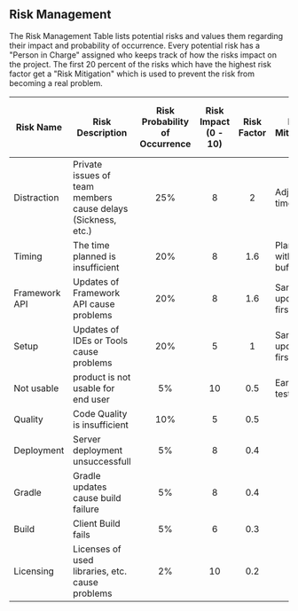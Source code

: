 ## Risk Management

The Risk Management Table lists potential risks and values them regarding their impact and probability of occurrence.
Every potential risk has a "Person in Charge" assigned who keeps track of how the risks impact on the project.
The first 20 percent of the risks which have the highest risk factor get a "Risk Mitigation" which is used to prevent the risk from becoming a real problem.

| Risk Name | Risk Description | Risk Probability of Occurrence | Risk Impact (0 - 10) | Risk Factor | Risk Mitigation | Person in Charge of Tracking | Affects |
| --------- | ---------------- | :---------------------------: | :---------: | :---------: | --------------- | :--------------------------: | ------- |
| Distraction | Private issues of team members cause delays (Sickness, etc.) | 25% | 8 | 2 | Adjust time plan | Arne | Schedule |
| Timing | The time planned is insufficient | 20% | 8 | 1.6 | Plan tasks with time buffer | Arne | Schedule |
| Framework API | Updates of Framework API cause problems | 20% | 8 | 1.6 | Sandbox updates first | Andre | Performance |
| Setup | Updates of IDEs or Tools cause problems | 20% | 5 | 1 | Sandbox updates first | Andre | Performance |
| Not usable | product is not usable for end user | 5% | 10 | 0.5 | Early testing | Arne | Performance |
| Quality | Code Quality is insufficient | 10% | 5 | 0.5 |  | Andre | Performance |
| Deployment | Server deployment unsuccessfull | 5% | 8 | 0.4 |  | Andre | Performance |
| Gradle | Gradle updates cause build failure | 5% | 8 | 0.4 |  | Arne | Performance |
| Build | Client Build fails | 5% | 6 | 0.3 |  | Arne | Performance |
| Licensing | Licenses of used libraries, etc. cause problems | 2% | 10 | 0.2 |  | Andre | Costs 
